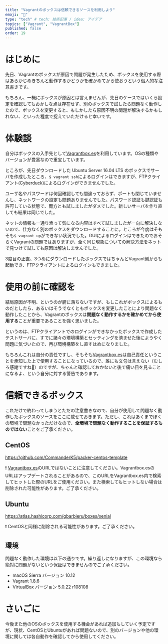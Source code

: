 ```yaml
---
title: "Vagrantのボックスは信頼できるソースを利用しよう"
emoji: "👋"
type: "tech" # tech: 技術記事 / idea: アイデア
topics: ["Vagrant", "VagrantBox"]
published: false
order: 19
---
```


# はじめに
先日、Vagrantのボックスが原因で問題が発生したため、ボックスを使用する際はあらかじめきちんと動作するかどうかを確かめてから使おうという個人的な注意書きです。

もちろん、一概にボックスが原因とは言えませんが、先日のケースではいくら設定を確認してもおかしな点は存在せず、別のボックスで試したら問題なく動作したので、ボックスを変更すると、もしかしたら原因不明の問題が解決するかもしれない、といった程度で捉えていただけると幸いです。

# 体験談
自分はボックスの入手先として[Vagrantbox.es](http://www.vagrantbox.es)を利用しています。OSの種類やバージョンが豊富なので重宝しています。

ところが、先日ダウンロードした Ubuntu Server 16.04 LTS のボックスでサーバを作成したところ、`$ vagrant ssh`によるログインはできますが、FTPクライアント(Cyberduck)によるログインができませんでした。

ユーザ名やパスワードは何回確認しても間違っておらず、ポートも閉じていませんし、ネットワークの設定も問題ありませんでした。パスワード認証も鍵認証も許可している状態で、両方とも試しましたがダメでした。新しいサーバを作り直しても結果は同じでした。

ネットの情報も一通り漁って気になる内容はすべて試しましたが一向に解決しないので、仕方なく別のボックスをダウンロードすることに。ところが今度はそもそも`$ vagrant up`ができない状況でした。GUIによるログインはできたのでおそらくVagrantの問題ではありますが、全く同じ現象についての解決方法をネットで見つけて試しても原因は解決しませんでした。

3度目の正直、3つめにダウンロードしたボックスではちゃんとVagrant側からも起動でき、FTPクライアントによるログインもできました。

# 使用の前に確認を
結局原因が不明、というのが腑に落ちないですが、もしこれがボックスによるものだとしたら、あるいはそうでなくともボックスを変更したことにより問題なく動作したことから、Vagrantのボックスは**問題なく動作するかを確かめてから使用する**ことが重要であることを強く思いました。

というのは、FTPクライアントでのログインができなかったボックスで作成したテストサーバに、すでに諸々の環境構築とセッティングを済ませた後にようやく問題に気づいたので、再び環境構築をし直すはめになりました。

もちろんこれは自分の責任ですし、そもそも[Vagrantbox.es](http://www.vagrantbox.es)は自己責任ということを承知した上で使用することになっているので、誰にも文句は言えない（むしろ感謝ですね:pray:）のですが、ちゃんと確認しておかないと後で痛い目を見ることになるよ、という自分に対する警告であります。

# 信頼できるボックス
これだけで終わってしまうとただの注意書きなので、自分が使用して問題なく動作したボックスのソースをここに載せておきます。ただし、これはあくまでぼくの環境で問題なかっただけなので、**全環境で問題なく動作することを保証するものではない**ことをご了承ください。

## CentOS
https://github.com/CommanderK5/packer-centos-template

:exclamation: [Vagrantbox.es](http://www.vagrantbox.es)のURLではないことに注意してください。Vagrantbox.esのURLはアップデートされることがあるので、このURLをVagrantbox.es内で検索してヒットした際のURLをご使用ください。また検索してもヒットしない場合は削除された可能性があります。ご了承ください。

## Ubuntu
https://atlas.hashicorp.com/gbarbieru/boxes/xenial

:exclamation: CentOSと同様に削除される可能性があります。ご了承ください。

## 環境
問題なく動作した環境は以下の通りです。繰り返しになりますが、この環境なら絶対に問題がないという保証はできませんのでご了承ください。

* macOS Sierra バージョン 10.12
* Vagrant 1.8.6
* VirtualBox バージョン 5.0.22 r108108

# さいごに
今後また他のOSのボックスを使用する機会があれば追加もしていく予定ですが、現状、CentOSとUbuntuがあれば問題ないので、別のバージョンや他の環境に関しては各自動作を確認してから使用してください。
